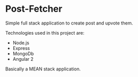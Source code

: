 # Post-Fetcher
Simple full stack application to create post and upvote them.

Technologies used in this project are:
- Node.js
- Express
- MongoDb
- Angular 2

Basically a MEAN stack application.
